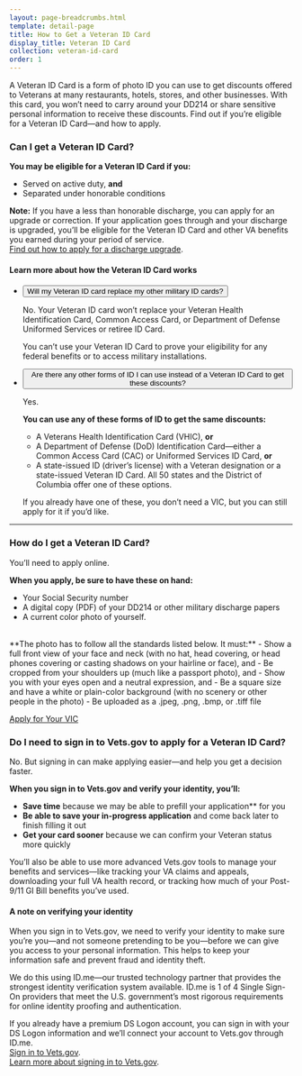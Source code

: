 ```yaml
---
layout: page-breadcrumbs.html
template: detail-page
title: How to Get a Veteran ID Card
display_title: Veteran ID Card
collection: veteran-id-card
order: 1
---
```


<div class="va-introtext">

A Veteran ID Card is a form of photo ID you can use to get discounts offered to Veterans at many restaurants, hotels, stores, and other businesses. With this card, you won’t need to carry around your DD214 or share sensitive personal information to receive these discounts. Find out if you’re eligible for a Veteran ID Card—and how to apply.

</div>

<div class="feature" markdown=“1”>

### Can I get a Veteran ID Card?

**You may be eligible for a Veteran ID Card if you:**
- Served on active duty, **and**
- Separated under honorable conditions

**Note:** If you have a less than honorable discharge, you can apply for an upgrade or correction. If your application goes through and your discharge is upgraded, you’ll be eligible for the Veteran ID Card and other VA benefits you earned during your period of service. <br>
[Find out how to apply for a discharge upgrade](/discharge-upgrade-instructions/).

</div>

#### Learn more about how the Veteran ID Card works

<div class="usa-accordion">
<ul class="usa-unstyled-list">
<li>
<button class="usa-button-unstyled usa-accordion-button" aria-controls="replace">Will my Veteran ID card replace my other military ID cards?</button>
<div id="replace" class="usa-accordion-content">

No. Your Veteran ID card won’t replace your Veteran Health Identification Card, Common Access Card, or Department of Defense Uniformed Services or retiree ID Card.

You can’t use your Veteran ID Card to prove your eligibility for any federal benefits or to access military installations.

</div>
</li>
<li>
<button class="usa-button-unstyled usa-accordion-button" aria-controls="instead">Are there any other forms of ID I can use instead of a Veteran ID Card to get these discounts?</button>
<div id="instead" class="usa-accordion-content">

Yes.

**You can use any of these forms of ID to get the same discounts:**
- A Veterans Health Identification Card (VHIC), **or**
- A Department of Defense (DoD) Identification Card—either a Common Access Card (CAC) or Uniformed Services ID Card, **or**
- A state-issued ID (driver’s license) with a Veteran designation or a state-issued Veteran ID Card. All 50 states and the District of Columbia offer one of these options.

If you already have one of these, you don’t need a VIC, but you can still apply for it if you’d like.

</div>
</li>
</ul>
</div>

-----

### How do I get a Veteran ID Card?

You’ll need to apply online.

**When you apply, be sure to have these on hand:**
- Your Social Security number
- A digital copy (PDF) of your DD214 or other military discharge papers 
- A current color photo of yourself. <br>
<br>
**The photo has to follow all the standards listed below. It must:**
  - Show a full front view of your face and neck (with no hat, head covering, or head phones covering or casting shadows on your hairline or face), and
  - Be cropped from your shoulders up (much like a passport photo), and
  - Show you with your eyes open and a neutral expression, and
  - Be a square size and have a white or plain-color background (with no scenery or other people in the photo)
  - Be uploaded as a .jpeg, .png, .bmp, or .tiff file
  
 <a class="usa-button-primary va-button-primary" href="/veteran-id-card/index/">Apply for Your VIC</a>

### Do I need to sign in to Vets.gov to apply for a Veteran ID Card?

No. But signing in can make applying easier—and help you get a decision faster.

**When you sign in to Vets.gov and verify your identity, you’ll:**
-	**Save time** because we may be able to prefill your application** for you
-	**Be able to save your in-progress application** and come back later to finish filling it out
-	**Get your card sooner** because we can confirm your Veteran status more quickly

You’ll also be able to use more advanced Vets.gov tools to manage your benefits and services—like tracking your VA claims and appeals, downloading your full VA health record, or tracking how much of your Post-9/11 GI Bill benefits you’ve used.

#### A note on verifying your identity	

When you sign in to Vets.gov, we need to verify your identity to make sure you’re you—and not someone pretending to be you—before we can give you access to your personal information. This helps to keep your information safe and prevent fraud and identity theft. 

We do this using ID.me—our trusted technology partner that provides the strongest identity verification system available. ID.me is 1 of 4 Single Sign-On providers that meet the U.S. government’s most rigorous requirements for online identity proofing and authentication. 

If you already have a premium DS Logon account, you can sign in with your DS Logon information and we’ll connect your account to Vets.gov through ID.me.<br>
[Sign in to Vets.gov](/profile/).<br> 
[Learn more about signing in to Vets.gov](https://www.vets.gov/faq/).

<br>

<script src="https://standards.usa.gov/assets/js/vendor/uswds.min.js" type="text/javascript"></script>




